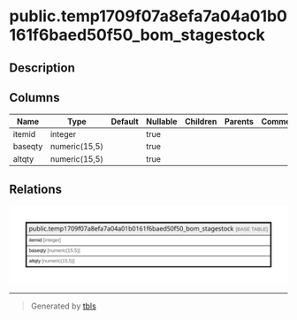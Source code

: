 # public.temp1709f07a8efa7a04a01b0161f6baed50f50_bom_stagestock

## Description

## Columns

| Name | Type | Default | Nullable | Children | Parents | Comment |
| ---- | ---- | ------- | -------- | -------- | ------- | ------- |
| itemid | integer |  | true |  |  |  |
| baseqty | numeric(15,5) |  | true |  |  |  |
| altqty | numeric(15,5) |  | true |  |  |  |

## Relations

![er](public.temp1709f07a8efa7a04a01b0161f6baed50f50_bom_stagestock.svg)

---

> Generated by [tbls](https://github.com/k1LoW/tbls)
